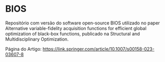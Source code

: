 # BIOS

Repositório com versão do software open-source BIOS utilizado no paper Alternative variable-fidelity acquisition functions for efficient global optimization of black-box functions, publicado na Structural and Multidisciplinary Optimization.

Página do Artigo: https://link.springer.com/article/10.1007/s00158-023-03607-8
